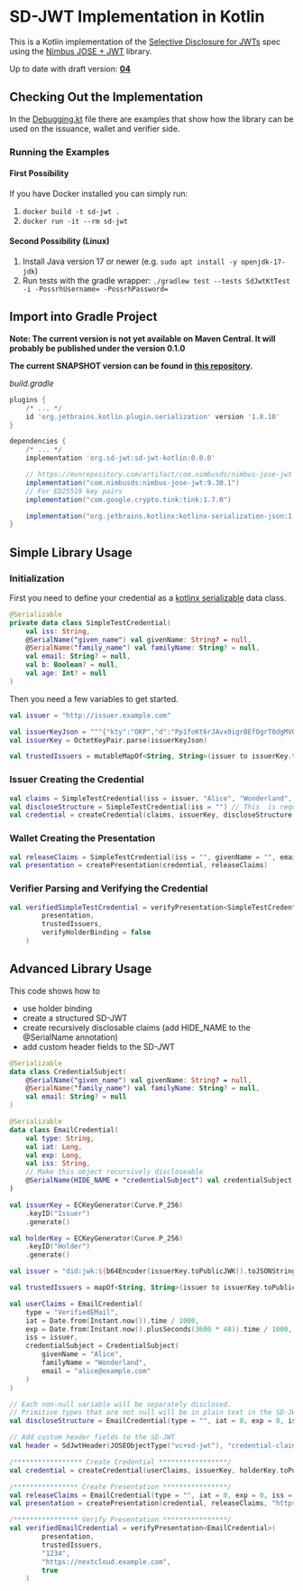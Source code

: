 # SD-JWT Implementation in Kotlin

This is a Kotlin implementation of the [Selective Disclosure for JWTs](https://github.com/oauthstuff/draft-selective-disclosure-jwt)
spec using the [Nimbus JOSE + JWT](https://connect2id.com/products/nimbus-jose-jwt) 
library.

Up to date with draft version: [**04**](https://drafts.oauth.net/oauth-selective-disclosure-jwt/draft-ietf-oauth-selective-disclosure-jwt.html)

## Checking Out the Implementation

In the [Debugging.kt](src/test/kotlin/org/sd_jwt/Debugging.kt) file 
there are examples that show how the library can be used
on the issuance, wallet and verifier side.

### Running the Examples

#### First Possibility

If you have Docker installed you can simply run:

1. ``docker build -t sd-jwt .``
2. ``docker run -it --rm sd-jwt``

#### Second Possibility (Linux)

1. Install Java version 17 or newer (e.g. ``sudo apt install -y openjdk-17-jdk``)
2. Run tests with the gradle wrapper: ``./gradlew test --tests SdJwtKtTest -i -PossrhUsername= -PossrhPassword=``

## Import into Gradle Project

**Note: The current version is not yet available on Maven Central. 
It will probably be published under the version 0.1.0**

**The current SNAPSHOT version can be found in [this repository](https://s01.oss.sonatype.org/content/repositories/snapshots/org/sd-jwt/sd-jwt-kotlin/).**

*build.gradle*
```groovy
plugins {
    /* ... */
    id 'org.jetbrains.kotlin.plugin.serialization' version '1.8.10'
}

dependencies {
    /* ... */
    implementation 'org.sd-jwt:sd-jwt-kotlin:0.0.0'

    // https://mvnrepository.com/artifact/com.nimbusds/nimbus-jose-jwt
    implementation("com.nimbusds:nimbus-jose-jwt:9.30.1")
    // For ED25519 key pairs
    implementation("com.google.crypto.tink:tink:1.7.0")

    implementation("org.jetbrains.kotlinx:kotlinx-serialization-json:1.4.1")
}
```

## Simple Library Usage

### Initialization

First you need to define your credential as a 
[kotlinx serializable](https://github.com/Kotlin/kotlinx.serialization) 
data class.

```kotlin
@Serializable
private data class SimpleTestCredential(
    val iss: String,
    @SerialName("given_name") val givenName: String? = null,
    @SerialName("family_name") val familyName: String? = null,
    val email: String? = null,
    val b: Boolean? = null,
    val age: Int? = null
)
```

Then you need a few variables to get started.

```kotlin
val issuer = "http://issuer.example.com"

val issuerKeyJson = """{"kty":"OKP","d":"Pp1foKt6rJAvx0igrBEfOgrT0dgMVQDHmgJZbm2h518","crv":"Ed25519","kid":"IssuerKey","x":"1NYF4EFS2Ov9hqt35fVt2J-dktLV29hs8UFjxbOXnho"}"""
val issuerKey = OctetKeyPair.parse(issuerKeyJson)

val trustedIssuers = mutableMapOf<String, String>(issuer to issuerKey.toPublicJWK().toJSONString())
```

### Issuer Creating the Credential

```kotlin
val claims = SimpleTestCredential(iss = issuer, "Alice", "Wonderland", "alice@example.com", false, 21)
val discloseStructure = SimpleTestCredential(iss = "") // This  is required so that 'iss' is not hidden
val credential = createCredential(claims, issuerKey, discloseStructure = discloseStructure)
```

### Wallet Creating the Presentation

```kotlin
val releaseClaims = SimpleTestCredential(iss = "", givenName = "", email = "", age = 0) // Non-null claims will be revealed
val presentation = createPresentation(credential, releaseClaims)
```

### Verifier Parsing and Verifying the Credential

```kotlin
val verifiedSimpleTestCredential = verifyPresentation<SimpleTestCredential>(
        presentation, 
        trustedIssuers, 
        verifyHolderBinding = false
    )
```

## Advanced Library Usage

This code shows how to
- use holder binding
- create a structured SD-JWT
- create recursively disclosable claims (add HIDE_NAME to the @SerialName annotation)
- add custom header fields to the SD-JWT

```kotlin
@Serializable
data class CredentialSubject(
    @SerialName("given_name") val givenName: String? = null,
    @SerialName("family_name") val familyName: String? = null,
    val email: String? = null
)

@Serializable
data class EmailCredential(
    val type: String,
    val iat: Long,
    val exp: Long,
    val iss: String,
    // Make this object recursively discloseable
    @SerialName(HIDE_NAME + "credentialSubject") val credentialSubject: CredentialSubject? = null 
)

val issuerKey = ECKeyGenerator(Curve.P_256)
    .keyID("Issuer")
    .generate()

val holderKey = ECKeyGenerator(Curve.P_256)
    .keyID("Holder")
    .generate()

val issuer = "did:jwk:${b64Encoder(issuerKey.toPublicJWK().toJSONString())}"

val trustedIssuers = mapOf<String, String>(issuer to issuerKey.toPublicJWK().toJSONString())

val userClaims = EmailCredential(
    type = "VerifiedEMail",
    iat = Date.from(Instant.now()).time / 1000,
    exp = Date.from(Instant.now().plusSeconds(3600 * 48)).time / 1000,
    iss = issuer,
    credentialSubject = CredentialSubject(
        givenName = "Alice",
        familyName = "Wonderland",
        email = "alice@example.com"
    )
)

// Each non-null variable will be separately disclosed. 
// Primitive types that are not null will be in plain text in the SD-JWT.
val discloseStructure = EmailCredential(type = "", iat = 0, exp = 0, iss = "", credentialSubject = CredentialSubject())

// Add custom header fields to the SD-JWT
val header = SdJwtHeader(JOSEObjectType("vc+sd-jwt"), "credential-claims-set+json")

/***************** Create Credential *****************/
val credential = createCredential(userClaims, issuerKey, holderKey.toPublicJWK(), discloseStructure, sdJwtHeader = header)

/**************** Create Presentation ****************/
val releaseClaims = EmailCredential(type = "", iat = 0, exp = 0, iss = "", credentialSubject = CredentialSubject(email = ""))
val presentation = createPresentation(credential, releaseClaims, "https://nextcloud.example.com", "1234", holderKey)

/**************** Verify Presentation ****************/
val verifiedEmailCredential = verifyPresentation<EmailCredential>(
        presentation,
        trustedIssuers,
        "1234",
        "https://nextcloud.example.com",
        true
    )
```
